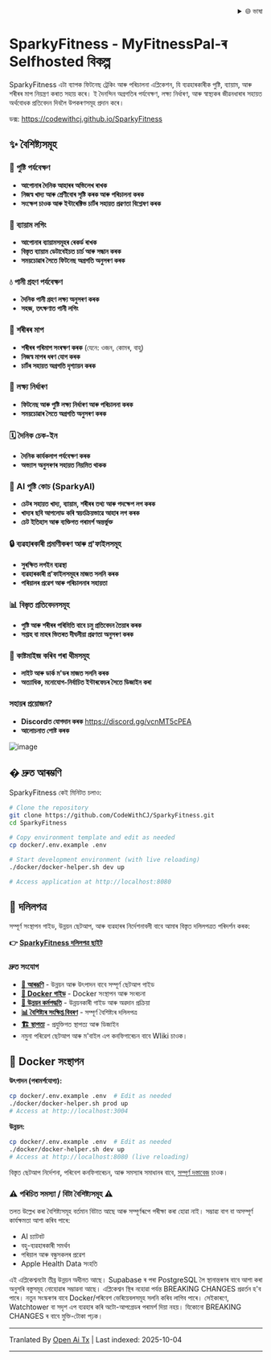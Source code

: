 
<div align="right">
  <details>
    <summary >🌐 ভাষা</summary>
    <div>
      <div align="right">
        <p><a href="https://openaitx.github.io/view.html?user=CodeWithCJ&project=SparkyFitness&lang=en">English</a></p>
        <p><a href="https://openaitx.github.io/view.html?user=CodeWithCJ&project=SparkyFitness&lang=zh-CN">简体中文</a></p>
        <p><a href="https://openaitx.github.io/view.html?user=CodeWithCJ&project=SparkyFitness&lang=zh-TW">繁體中文</a></p>
        <p><a href="https://openaitx.github.io/view.html?user=CodeWithCJ&project=SparkyFitness&lang=ja">日本語</a></p>
        <p><a href="https://openaitx.github.io/view.html?user=CodeWithCJ&project=SparkyFitness&lang=ko">한국어</a></p>
        <p><a href="https://openaitx.github.io/view.html?user=CodeWithCJ&project=SparkyFitness&lang=hi">হিন্দী</a></p>
        <p><a href="https://openaitx.github.io/view.html?user=CodeWithCJ&project=SparkyFitness&lang=th">থাই</a></p>
        <p><a href="https://openaitx.github.io/view.html?user=CodeWithCJ&project=SparkyFitness&lang=fr">ফ্ৰান্সে</a></p>
        <p><a href="https://openaitx.github.io/view.html?user=CodeWithCJ&project=SparkyFitness&lang=de">জাৰ্মান</a></p>
        <p><a href="https://openaitx.github.io/view.html?user=CodeWithCJ&project=SparkyFitness&lang=es">স্পেনীয়</a></p>
        <p><a href="https://openaitx.github.io/view.html?user=CodeWithCJ&project=SparkyFitness&lang=it">ইটালিয়ান</a></p>
        <p><a href="https://openaitx.github.io/view.html?user=CodeWithCJ&project=SparkyFitness&lang=ru">ৰাছিয়ান</a></p>
        <p><a href="https://openaitx.github.io/view.html?user=CodeWithCJ&project=SparkyFitness&lang=pt">পৰ্তুগীজ</a></p>
        <p><a href="https://openaitx.github.io/view.html?user=CodeWithCJ&project=SparkyFitness&lang=nl">ডাচ</a></p>
        <p><a href="https://openaitx.github.io/view.html?user=CodeWithCJ&project=SparkyFitness&lang=pl">পোলিশ</a></p>
        <p><a href="https://openaitx.github.io/view.html?user=CodeWithCJ&project=SparkyFitness&lang=ar">আৰবী</a></p>
        <p><a href="https://openaitx.github.io/view.html?user=CodeWithCJ&project=SparkyFitness&lang=fa">ফাৰ্ছী</a></p>
        <p><a href="https://openaitx.github.io/view.html?user=CodeWithCJ&project=SparkyFitness&lang=tr">তুৰ্কী</a></p>
        <p><a href="https://openaitx.github.io/view.html?user=CodeWithCJ&project=SparkyFitness&lang=vi">ভিয়েতনামী</a></p>
        <p><a href="https://openaitx.github.io/view.html?user=CodeWithCJ&project=SparkyFitness&lang=id">ইণ্ডোনেছিয়ান</a></p>
      </div>
    </div>
  </details>
</div>

# SparkyFitness - MyFitnessPal-ৰ Selfhosted বিকল্প

SparkyFitness এটা ব্যাপক ফিটনেছ ট্রেকিং আৰু পৰিচালনা এপ্লিকেশন, যি ব্যৱহাৰকাৰীক পুষ্টি, ব্যায়াম, আৰু শৰীৰৰ মাপ নিয়ন্ত্ৰণ কৰাত সহায় কৰে। ই দৈনন্দিন অগ্ৰগতিৰ পৰ্যবেক্ষণ, লক্ষ্য নিৰ্ধাৰণ, আৰু স্বাস্থ্যকৰ জীৱনধাৰাৰ সহায়ত অৰ্থবোধক প্ৰতিবেদন দিবলৈ উপকৰণসমূহ প্ৰদান কৰে।

ডক্স: https://codewithcj.github.io/SparkyFitness

## ✨ বৈশিষ্ট্যসমূহ

### 🍎 পুষ্টি পৰ্যবেক্ষণ

* **আপোনাৰ দৈনিক আহাৰৰ অভিলেখ ৰাখক**
* **নিজস্ব খাদ্য আৰু শ্ৰেণীবোৰ সৃষ্টি কৰক আৰু পৰিচালনা কৰক**
* **সংক্ষেপ চাওক আৰু ইন্টাৰেক্টিভ চাৰ্টৰ সহায়ত প্ৰৱণতা বিশ্লেষণ কৰক**

### 💪 ব্যায়াম লগিং

* **আপোনাৰ ব্যায়ামসমূহৰ ৰেকৰ্ড ৰাখক**
* **বিস্তৃত ব্যায়াম ডেটাবেইচত চাৰ্চ আৰু সন্ধান কৰক**
* **সময়চোৱাৰ সৈতে ফিটনেছ অগ্ৰগতি অনুসৰণ কৰক**

### 💧 পানী গ্ৰহণ পৰ্যবেক্ষণ

* **দৈনিক পানী গ্ৰহণ লক্ষ্য অনুসৰণ কৰক**
* **সহজ, তৎক্ষণাত পানী লগিং**

### 📏 শৰীৰৰ মাপ

* **শৰীৰৰ পৰিমাপ সংৰক্ষণ কৰক** (যেনে: ওজন, কোমৰ, বাহু)
* **নিজস্ব মাপৰ ধৰণ যোগ কৰক**
* **চাৰ্টৰ সহায়ত অগ্ৰগতি দৃশ্যায়ন কৰক**

### 🎯 লক্ষ্য নিৰ্ধাৰণ

* **ফিটনেছ আৰু পুষ্টি লক্ষ্য নিৰ্ধাৰণ আৰু পৰিচালনা কৰক**
* **সময়চোৱাৰ সৈতে অগ্ৰগতি অনুসৰণ কৰক**

### 🗓️ দৈনিক চেক-ইন

* **দৈনিক কাৰ্যকলাপ পৰ্যবেক্ষণ কৰক**
* **অভ্যাস অনুসৰণৰ সহায়ত নিয়মিত থাকক**

### 🤖 AI পুষ্টি কোচ (SparkyAI)

* **চেটৰ সহায়ত খাদ্য, ব্যায়াম, শৰীৰৰ তথ্য আৰু পদক্ষেপ লগ কৰক**
* **খাদ্যৰ ছবি আপলোড কৰি স্বয়ংক্ৰিয়ভাৱে আহাৰ লগ কৰক**
* **চেট ইতিহাস আৰু ব্যক্তিগত পৰামৰ্শ অন্তর্ভুক্ত**

### 🔒 ব্যৱহাৰকাৰী প্ৰমাণীকৰণ আৰু প্ৰ'ফাইলসমূহ

* **সুৰক্ষিত লগইন ব্যৱস্থা**
* **ব্যৱহাৰকাৰী প্ৰ'ফাইলসমূহৰ মাজত সলনি কৰক**
* **পৰিয়ালৰ প্ৰৱেশ আৰু পৰিচালনাৰ সহায়তা**

### 📊 বিস্তৃত প্ৰতিবেদনসমূহ

* **পুষ্টি আৰু শৰীৰৰ পৰিমিতি বাবে চমু প্ৰতিবেদন তৈয়াৰ কৰক**
* **সপ্তাহ বা মাহৰ ভিতৰত দীঘলীয়া প্ৰৱণতা অনুসৰণ কৰক**

### 🎨 কাষ্টমাইজ কৰিব পৰা থীমসমূহ

* **লাইট আৰু ডাৰ্ক ম'ডৰ মাজত সলনি কৰক**
* **অত্যাধিক, মনোযোগ-নিৰ্বাচিত ইন্টাৰফেচৰ সৈতে ডিজাইন কৰা**

### সহায়ৰ প্ৰয়োজন?
* **Discordত যোগদান কৰক**
  https://discord.gg/vcnMT5cPEA
* **আলোচনাত পোষ্ট কৰক**


![image](https://github.com/user-attachments/assets/ccc7f34e-a663-405f-a4d4-a9888c3197bc)

## � দ্ৰুত আৰম্ভণি

SparkyFitness কেই মিনিটত চলাও:

```bash
# Clone the repository
git clone https://github.com/CodeWithCJ/SparkyFitness.git
cd SparkyFitness

# Copy environment template and edit as needed
cp docker/.env.example .env

# Start development environment (with live reloading)
./docker/docker-helper.sh dev up

# Access application at http://localhost:8080
```

## 📖 দলিলপত্ৰ

সম্পূৰ্ণ সংস্থাপন গাইড, উন্নয়ন ছেটআপ, আৰু ব্যৱহাৰৰ নিৰ্দেশনাবলী বাবে আমাৰ বিস্তৃত দলিলপত্ৰত পৰিদৰ্শন কৰক:

**👉 [SparkyFitness দলিলপত্ৰ ছাইট](https://codewithcj.github.io/SparkyFitness)**

### দ্ৰুত সংযোগ

- **[🚀 আৰম্ভণি](https://codewithcj.github.io/SparkyFitness/developer/getting-started)** - উন্নয়ন আৰু উৎপাদন বাবে সম্পূৰ্ণ ছেটআপ গাইড
- **[🐳 Docker গাইড](https://codewithcj.github.io/SparkyFitness/developer/docker)** - Docker সংস্থাপন আৰু সংৰচনা
- **[🔧 উন্নয়ন কৰ্মপদ্ধতি](https://codewithcj.github.io/SparkyFitness/developer/workflow)** - উন্নয়নকাৰী গাইড আৰু অৱদান প্ৰক্ৰিয়া  
- **[📊 বৈশিষ্ট্যৰ সংক্ষিপ্ত বিবৰণ](https://codewithcj.github.io/SparkyFitness/features/)** - সম্পূৰ্ণ বৈশিষ্ট্যৰ দলিলপত্ৰ
- **[🏗️ স্থাপত্য](https://codewithcj.github.io/SparkyFitness/app-overview)** - প্ৰযুক্তিগত স্থাপত্য আৰু ডিজাইন
- নমুনা পৰিৱেশ ছেটআপ আৰু ম'বাইল এপ কনফিগাৰেচন বাবে WIiki চাওক।

## 🐳 Docker সংস্থাপন

**উৎপাদন (পৰামৰ্শযোগ্য):**
```bash
cp docker/.env.example .env  # Edit as needed
./docker/docker-helper.sh prod up
# Access at http://localhost:3004
```

**উন্নয়ন:**
```bash
cp docker/.env.example .env  # Edit as needed  
./docker/docker-helper.sh dev up
# Access at http://localhost:8080 (live reloading)
```

বিস্তৃত ছেটআপ নিৰ্দেশনা, পৰিবেশ কনফিগাৰেচন, আৰু সমস্যাৰ সমাধানৰ বাবে, [সম্পূৰ্ণ দস্তাবেজ](https://codewithcj.github.io/SparkyFitness/developer/getting-started) চাওক।

### ⚠️ পৰিচিত সমস্যা / বিটা বৈশিষ্ট্যসমূহ ⚠️

তলত উল্লেখ কৰা বৈশিষ্ট্যসমূহ বৰ্তমান বিটাত আছে আৰু সম্পূৰ্ণৰূপে পৰীক্ষা কৰা হোৱা নাই। সম্ভাৱ্য বাগ বা অসম্পূৰ্ণ কাৰ্যক্ষমতা আশা কৰিব পাৰে:

*   AI চ্যাটবট
*   বহু-ব্যৱহাৰকাৰী সমৰ্থন
*   পৰিয়াল আৰু বন্ধুসকলৰ প্ৰৱেশ
*   Apple Health Data সংহতি

এই এপ্লিকেশ্বনটো তীব্ৰ উন্নয়ন অধীনত আছে। Supabase ৰ পৰা PostgreSQL লৈ স্থানান্তৰণৰ বাবে আশা কৰা অনুসৰি বস্তুসমূহ নোহোৱাৰ সম্ভাৱনা আছে। এপ্লিকেশ্বন স্থিৰ নহোৱা পৰ্যন্ত BREAKING CHANGES প্ৰৱৰ্তন হ'ব পাৰে।
নতুন সংস্কৰণৰ বাবে Docker/পৰিবেশ ভেৰিয়েবলসমূহ সলনি কৰিব লাগিব পাৰে। সেইকাৰণে, Watchtower বা সদৃশ এপ ব্যৱহাৰ কৰি অটো-আপগ্ৰেডৰ পৰামৰ্শ দিয়া নহয়। যিকোনো BREAKING CHANGES ৰ বাবে মুক্তি-টোকা পঢ়ক।




---

Tranlated By [Open Ai Tx](https://github.com/OpenAiTx/OpenAiTx) | Last indexed: 2025-10-04

---
